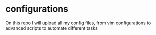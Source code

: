 # configurations
On this repo I will upload all my config files, from vim configurations to advanced scripts to automate different tasks
